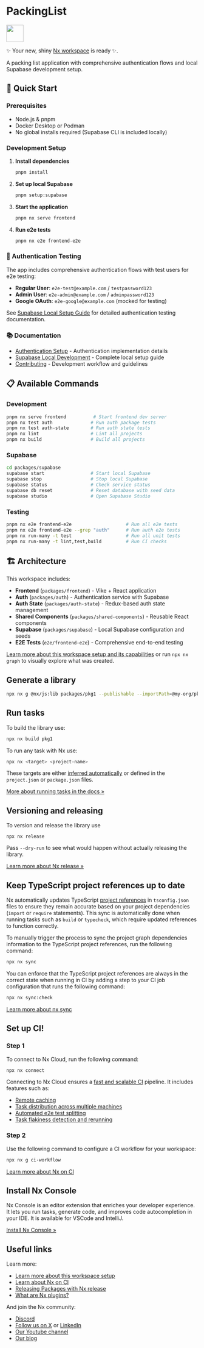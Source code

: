 # PackingList

<a alt="Nx logo" href="https://nx.dev" target="_blank" rel="noreferrer"><img src="https://raw.githubusercontent.com/nrwl/nx/master/images/nx-logo.png" width="45"></a>

✨ Your new, shiny [Nx workspace](https://nx.dev) is ready ✨.

A packing list application with comprehensive authentication flows and local Supabase development setup.

## 🚀 Quick Start

### Prerequisites

- Node.js & pnpm
- Docker Desktop or Podman
- No global installs required (Supabase CLI is included locally)

### Development Setup

1. **Install dependencies**

   ```bash
   pnpm install
   ```

2. **Set up local Supabase**

   ```bash
   pnpm setup:supabase
   ```

3. **Start the application**

   ```bash
   pnpm nx serve frontend
   ```

4. **Run e2e tests**
   ```bash
   pnpm nx e2e frontend-e2e
   ```

### 🔐 Authentication Testing

The app includes comprehensive authentication flows with test users for e2e testing:

- **Regular User**: `e2e-test@example.com` / `testpassword123`
- **Admin User**: `e2e-admin@example.com` / `adminpassword123`
- **Google OAuth**: `e2e-google@example.com` (mocked for testing)

See [Supabase Local Setup Guide](docs/SUPABASE_LOCAL_SETUP.md) for detailed authentication testing documentation.

### 📚 Documentation

- [Authentication Setup](docs/AUTHENTICATION.md) - Authentication implementation details
- [Supabase Local Development](docs/SUPABASE_LOCAL_SETUP.md) - Complete local setup guide
- [Contributing](CONTRIBUTING.md) - Development workflow and guidelines

## 📋 Available Commands

### Development

```bash
pnpm nx serve frontend          # Start frontend dev server
pnpm nx test auth              # Run auth package tests
pnpm nx test auth-state        # Run auth state tests
pnpm nx lint                   # Lint all projects
pnpm nx build                  # Build all projects
```

### Supabase

```bash
cd packages/supabase
supabase start                 # Start local Supabase
supabase stop                  # Stop local Supabase
supabase status                # Check service status
supabase db reset              # Reset database with seed data
supabase studio                # Open Supabase Studio
```

### Testing

```bash
pnpm nx e2e frontend-e2e                    # Run all e2e tests
pnpm nx e2e frontend-e2e --grep "auth"      # Run auth e2e tests
pnpm nx run-many -t test                    # Run all unit tests
pnpm nx run-many -t lint,test,build         # Run CI checks
```

## 🏗️ Architecture

This workspace includes:

- **Frontend** (`packages/frontend`) - Vike + React application
- **Auth** (`packages/auth`) - Authentication service with Supabase
- **Auth State** (`packages/auth-state`) - Redux-based auth state management
- **Shared Components** (`packages/shared-components`) - Reusable React components
- **Supabase** (`packages/supabase`) - Local Supabase configuration and seeds
- **E2E Tests** (`e2e/frontend-e2e`) - Comprehensive end-to-end testing

[Learn more about this workspace setup and its capabilities](https://nx.dev/nx-api/js?utm_source=nx_project&utm_medium=readme&utm_campaign=nx_projects) or run `npx nx graph` to visually explore what was created.

## Generate a library

```sh
npx nx g @nx/js:lib packages/pkg1 --publishable --importPath=@my-org/pkg1
```

## Run tasks

To build the library use:

```sh
npx nx build pkg1
```

To run any task with Nx use:

```sh
npx nx <target> <project-name>
```

These targets are either [inferred automatically](https://nx.dev/concepts/inferred-tasks?utm_source=nx_project&utm_medium=readme&utm_campaign=nx_projects) or defined in the `project.json` or `package.json` files.

[More about running tasks in the docs &raquo;](https://nx.dev/features/run-tasks?utm_source=nx_project&utm_medium=readme&utm_campaign=nx_projects)

## Versioning and releasing

To version and release the library use

```
npx nx release
```

Pass `--dry-run` to see what would happen without actually releasing the library.

[Learn more about Nx release &raquo;](https://nx.dev/features/manage-releases?utm_source=nx_project&utm_medium=readme&utm_campaign=nx_projects)

## Keep TypeScript project references up to date

Nx automatically updates TypeScript [project references](https://www.typescriptlang.org/docs/handbook/project-references.html) in `tsconfig.json` files to ensure they remain accurate based on your project dependencies (`import` or `require` statements). This sync is automatically done when running tasks such as `build` or `typecheck`, which require updated references to function correctly.

To manually trigger the process to sync the project graph dependencies information to the TypeScript project references, run the following command:

```sh
npx nx sync
```

You can enforce that the TypeScript project references are always in the correct state when running in CI by adding a step to your CI job configuration that runs the following command:

```sh
npx nx sync:check
```

[Learn more about nx sync](https://nx.dev/reference/nx-commands#sync)

## Set up CI!

### Step 1

To connect to Nx Cloud, run the following command:

```sh
npx nx connect
```

Connecting to Nx Cloud ensures a [fast and scalable CI](https://nx.dev/ci/intro/why-nx-cloud?utm_source=nx_project&utm_medium=readme&utm_campaign=nx_projects) pipeline. It includes features such as:

- [Remote caching](https://nx.dev/ci/features/remote-cache?utm_source=nx_project&utm_medium=readme&utm_campaign=nx_projects)
- [Task distribution across multiple machines](https://nx.dev/ci/features/distribute-task-execution?utm_source=nx_project&utm_medium=readme&utm_campaign=nx_projects)
- [Automated e2e test splitting](https://nx.dev/ci/features/split-e2e-tasks?utm_source=nx_project&utm_medium=readme&utm_campaign=nx_projects)
- [Task flakiness detection and rerunning](https://nx.dev/ci/features/flaky-tasks?utm_source=nx_project&utm_medium=readme&utm_campaign=nx_projects)

### Step 2

Use the following command to configure a CI workflow for your workspace:

```sh
npx nx g ci-workflow
```

[Learn more about Nx on CI](https://nx.dev/ci/intro/ci-with-nx#ready-get-started-with-your-provider?utm_source=nx_project&utm_medium=readme&utm_campaign=nx_projects)

## Install Nx Console

Nx Console is an editor extension that enriches your developer experience. It lets you run tasks, generate code, and improves code autocompletion in your IDE. It is available for VSCode and IntelliJ.

[Install Nx Console &raquo;](https://nx.dev/getting-started/editor-setup?utm_source=nx_project&utm_medium=readme&utm_campaign=nx_projects)

## Useful links

Learn more:

- [Learn more about this workspace setup](https://nx.dev/nx-api/js?utm_source=nx_project&utm_medium=readme&utm_campaign=nx_projects)
- [Learn about Nx on CI](https://nx.dev/ci/intro/ci-with-nx?utm_source=nx_project&utm_medium=readme&utm_campaign=nx_projects)
- [Releasing Packages with Nx release](https://nx.dev/features/manage-releases?utm_source=nx_project&utm_medium=readme&utm_campaign=nx_projects)
- [What are Nx plugins?](https://nx.dev/concepts/nx-plugins?utm_source=nx_project&utm_medium=readme&utm_campaign=nx_projects)

And join the Nx community:

- [Discord](https://go.nx.dev/community)
- [Follow us on X](https://twitter.com/nxdevtools) or [LinkedIn](https://www.linkedin.com/company/nrwl)
- [Our Youtube channel](https://www.youtube.com/@nxdevtools)
- [Our blog](https://nx.dev/blog?utm_source=nx_project&utm_medium=readme&utm_campaign=nx_projects)
